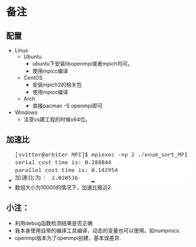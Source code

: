 备注
===

配置
---
- Linux
    - Ubuntu
        - ubuntu下安装libopenmpi或者mpich均可。
        - 使用mpicc编译
    - CentOS
        - 安装mpich2的相关包
        - 使用mpicc编译
    - Arch
        - 直接pacman -S openmpi即可
- Windows
    - 注意vs建工程的时候x64位。

加速比
---
- ![enum_sort_MPI.png](enum_sort_MPI.png)
- 数组大小为10000的情况下，加速比接近2.

小注：
---
- 利用debug函数检测结果是否正确
- 我本身使用自带的编译工具编译，动态的变量也可以使用。如numprocs.
- openmpi版本为了openmpi创建，基本误差异.
